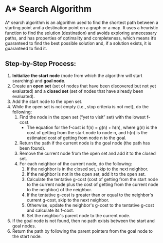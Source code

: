 # A* Search Algorithm

A* search algorithm is an algorithm used to find the shortest path between a starting point and a destination point on a graph or a map. It uses a heuristic function to find the solution (destination) and avoids exploring unnecessary paths, and has properties of optimality and completeness, which means it’s guaranteed to find the best possible solution and, if a solution exists, it is guaranteed to find it.

## Step-by-Step Process:

1. **Initialize the start node** (node from which the algorithm will start searching) and **goal node**.
2. Create an **open set** (set of nodes that have been discovered but not yet evaluated) and a **closed set** (set of nodes that have already been evaluated).
3. Add the start node to the open set.
4. While the open set is not empty (i.e., stop criteria is not met), do the following:
    1. Find the node in the open set (“yet to visit” set) with the lowest f-cost.
        - The equation for the f-cost is f(n) = g(n) + h(n), where g(n) is the cost of getting from the start node to node n, and h(n) is the estimated cost of getting from node n to the goal.
    2. Return the path if the current node is the goal node (the path has been found).
    3. Remove the current node from the open set and add it to the closed set.
    4. For each neighbor of the current node, do the following:
        1. If the neighbor is in the closed set, skip to the next neighbor.
        2. If the neighbor is not in the open set, add it to the open set.
        3. Calculate the tentative g-cost (cost of getting from the start node to the current node plus the cost of getting from the current node to the neighbor) of the neighbor.
        4. If the tentative g-cost is greater than or equal to the neighbor's current g-cost, skip to the next neighbor.
        5. Otherwise, update the neighbor's g-cost to the tentative g-cost and calculate its f-cost.
        6. Set the neighbor's parent node to the current node.
5. If the goal node is not found, then no path exists between the start and goal nodes.
6. Return the path by following the parent pointers from the goal node to the start node.
